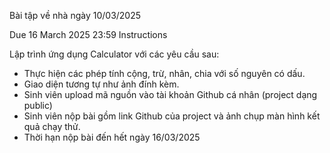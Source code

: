Bài tập về nhà ngày 10/03/2025

Due 16 March 2025 23:59
Instructions

Lập trình ứng dụng Calculator với các yêu cầu sau:
+ Thực hiện các phép tính cộng, trừ, nhân, chia với số nguyên có dấu.
+ Giao diện tương tự như ảnh đính kèm.
+ Sinh viên upload mã nguồn vào tài khoản Github cá nhân (project dạng public)
+ Sinh viên nộp bài gồm link Github của project và ảnh chụp màn hình kết quả chạy thử.
+ Thời hạn nộp bài đến hết ngày 16/03/2025
